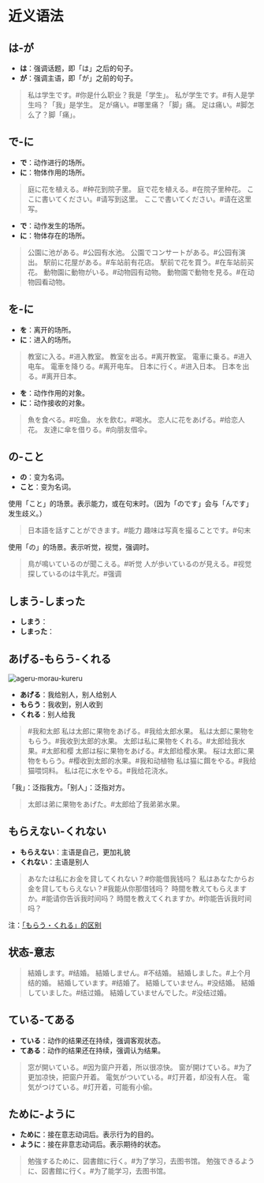 # 近义语法

## は-が

- **は**：强调话题，即「は」之后的句子。
- **が**：强调主语，即「が」之前的句子。

> 私は学生です。#你是什么职业？我是「学生」。
> 私が学生です。#有人是学生吗？「我」是学生。
> 足が痛い。#哪里痛？「脚」痛。
> 足は痛い。#脚怎么了？脚「痛」。

## で-に

- **で**：动作进行的场所。
- **に**：物体作用的场所。

> 庭に花を植える。#种花到院子里。
> 庭で花を植える。#在院子里种花。
> ここに書いてください。#请写到这里。
> ここで書いてください。#请在这里写。

- **で**：动作发生的场所。
- **に**：物体存在的场所。

> 公園に池がある。#公园有水池。
> 公園でコンサートがある。#公园有演出。
> 駅前に花屋がある。#车站前有花店。
> 駅前で花を買う。#在车站前买花。
> 動物園に動物がいる。#动物园有动物。
> 動物園で動物を見る。#在动物园看动物。

## を-に

- **を**：离开的场所。
- **に**：进入的场所。

> 教室に入る。#进入教室。
> 教室を出る。#离开教室。
> 電車に乗る。#进入电车。
> 電車を降りる。#离开电车。
> 日本に行く。#进入日本。
> 日本を出る。#离开日本。

- **を**：动作作用的对象。
- **に**：动作接收的对象。

> 魚を食べる。#吃鱼。
> 水を飲む。#喝水。
> 恋人に花をあげる。#给恋人花。
> 友達に傘を借りる。#向朋友借伞。

## の-こと

- **の**：变为名词。
- **こと**：变为名词。

使用「こと」的场景。表示能力，或在句末时。（因为「のです」会与「んです」发生歧义。）

> 日本語を話すことができます。#能力
> 趣味は写真を撮ることです。#句末

使用「の」的场景。表示听觉，视觉，强调时。

> 鳥が鳴いているのが聞こえる。#听觉
> 人が歩いているのが見える。#视觉
> 探しているのは牛乳だ。#强调

## しまう-しまった

- **しまう**：
- **しまった**：

## あげる-もらう-くれる

![ageru-morau-kureru](/vocab-compare-ageru-morau-kureru.svg)

- **あげる**：我给别人，别人给别人
- **もらう**：我收到，别人收到
- **くれる**：别人给我

> #我和太郎
> 私は太郎に果物をあげる。#我给太郎水果。
> 私は太郎に果物をもらう。#我收到太郎的水果。
> 太郎は私に果物をくれる。#太郎给我水果。#太郎和樱
> 太郎は桜に果物をあげる。#太郎给樱水果。
> 桜は太郎に果物をもらう。#樱收到太郎的水果。#我和动植物
> 私は猫に餌をやる。#我给猫喂饲料。
> 私は花に水をやる。#我给花浇水。

「我」：泛指我方。「别人」：泛指对方。

> 太郎は弟に果物をあげた。#太郎给了我弟弟水果。

## もらえない-くれない

- **もらえない**：主语是自己，更加礼貌
- **くれない**：主语是别人

> あなたは私にお金を貸してくれない？#你能借我钱吗？
> 私はあなたからお金を貸してもらえない？#我能从你那借钱吗？
> 時間を教えてもらえますか。#能请你告诉我时间吗？
> 時間を教えてくれますか。#你能告诉我时间吗？

注：[「もらう・くれる」的区别](#あげる-もらう-くれる)

## 状态-意志

> 結婚します。#结婚。
> 結婚しません。#不结婚。
> 結婚しました。#上个月结的婚。
> 結婚しています。#结婚了。
> 結婚していません。#没结婚。
> 結婚していました。#结过婚。
> 結婚していませんでした。#没结过婚。

## ている-てある

- **ている**：动作的结果还在持续，强调客观状态。
- **てある**：动作的结果还在持续，强调认为结果。

> 窓が開いている。#因为窗户开着，所以很凉快。
> 窗が開けている。#为了更加凉快，把窗户开着。
> 電気がついている。#灯开着，却没有人在。
> 電気がつけている。#灯开着，可能有小偷。

## ために-ように

- **ために**：接在意志动词后。表示行为的目的。
- **ように**：接在非意志动词后。表示期待的状态。

> 勉強するために、図書館に行く。#为了学习，去图书馆。
> 勉強できるように、図書館に行く。#为了能学习，去图书馆。
